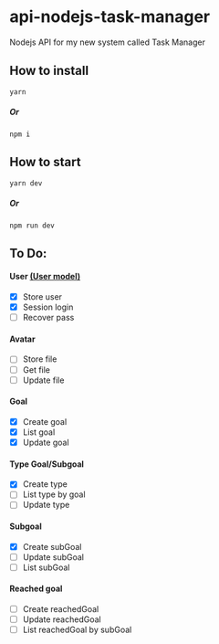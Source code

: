 # api-nodejs-task-manager

Nodejs API for my new system called Task Manager

## How to install

```
yarn
```

##### Or

```
npm i
```

## How to start

```
yarn dev
```

##### Or

```
npm run dev
```



## To Do:
#### User [(User model)](src/app/models/User.js)
- [x] Store user
- [x] Session login
- [ ] Recover pass

#### Avatar
- [ ] Store file
- [ ] Get file
- [ ] Update file

#### Goal
- [x] Create goal
- [x] List goal
- [x] Update goal
#### Type Goal/Subgoal
- [x] Create type
- [ ] List type by goal
- [ ] Update type

#### Subgoal
- [x] Create subGoal
- [ ] Update subGoal
- [ ] List subGoal

#### Reached goal
- [ ] Create reachedGoal
- [ ] Update reachedGoal
- [ ] List reachedGoal by subGoal
